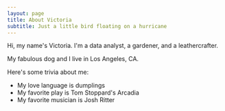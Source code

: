 ```yaml
---
layout: page
title: About Victoria
subtitle: Just a little bird floating on a hurricane
---
```


Hi, my name's Victoria. I'm a data analyst, a gardener, and a leathercrafter.

My fabulous dog and I live in Los Angeles, CA.

Here's some trivia about me:

- My love language is dumplings
- My favorite play is Tom Stoppard's Arcadia
- My favorite musician is Josh Ritter